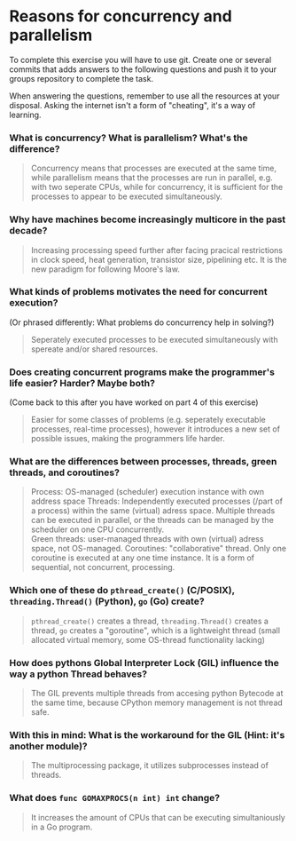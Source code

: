 # Reasons for concurrency and parallelism


To complete this exercise you will have to use git. Create one or several commits that adds answers to the following questions and push it to your groups repository to complete the task.

When answering the questions, remember to use all the resources at your disposal. Asking the internet isn't a form of "cheating", it's a way of learning.

 ### What is concurrency? What is parallelism? What's the difference?
 > Concurrency means that processes are executed at the same time, while parallelism means that the processes are run in parallel, 
 e.g. with two seperate CPUs, while for concurrency, it is sufficient for the processes to appear to be executed simultaneously.
 
 ### Why have machines become increasingly multicore in the past decade?
 > Increasing processing speed further after facing pracical restrictions in clock speed, heat generation, transistor size, pipelining etc. It is the new paradigm for following Moore's law. 
 
 ### What kinds of problems motivates the need for concurrent execution?
 (Or phrased differently: What problems do concurrency help in solving?)
 > Seperately executed processes to be executed simultaneously with spereate and/or shared resources.
 
 ### Does creating concurrent programs make the programmer's life easier? Harder? Maybe both?
 (Come back to this after you have worked on part 4 of this exercise)
 > Easier for some classes of problems (e.g. seperately executable processes, real-time processes), however it introduces a new set of possible issues, making the programmers life harder.
 
 ### What are the differences between processes, threads, green threads, and coroutines?
 > Process: OS-managed (scheduler) execution instance with own address space
 Threads: Independently executed processes (/part of a process) within the same (virtual) adress space. Multiple threads can be executed in parallel, or the threads can be managed by the scheduler on one CPU concurrently.    
 Green threads: user-managed threads with own (virtual) adress space, not OS-managed.
 Coroutines: "collaborative" thread. Only one coroutine is executed at any one time instance. It is a form of sequential, not concurrent, processing. 
 
 ### Which one of these do `pthread_create()` (C/POSIX), `threading.Thread()` (Python), `go` (Go) create?
 > `pthread_create()` creates a thread, `threading.Thread()` creates a thread,  `go` creates a "goroutine", which is a lightweight thread (small allocated virtual memory, some OS-thread functionality lacking) 
 
 ### How does pythons Global Interpreter Lock (GIL) influence the way a python Thread behaves?
 > The GIL prevents multiple threads from accesing python Bytecode at the same time, because CPython memory management is not thread safe.
 
 ### With this in mind: What is the workaround for the GIL (Hint: it's another module)?
 > The multiprocessing package, it utilizes subprocesses instead of threads. 
 
 ### What does `func GOMAXPROCS(n int) int` change? 
 > It increases the amount of CPUs that can be executing simultaniously in a Go program.

